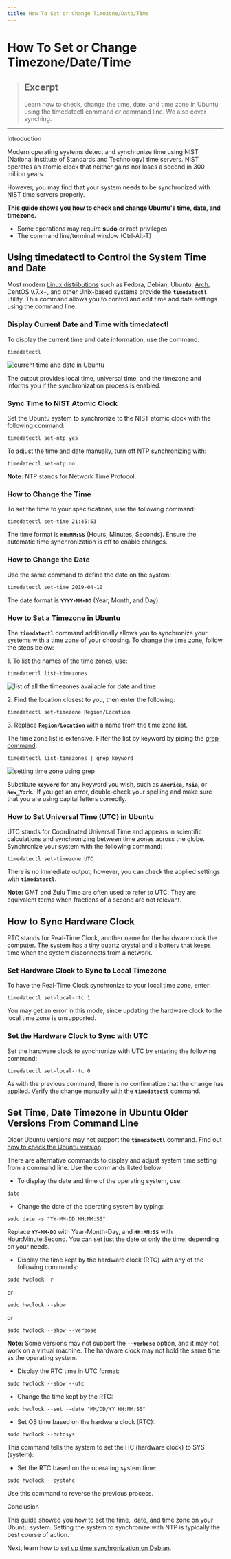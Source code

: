 ```yaml
---
title: How To Set or Change Timezone/Date/Time
---
```


# How To Set or Change Timezone/Date/Time

> ## Excerpt
> Learn how to check, change the time, date, and time zone in Ubuntu using the timedatectl command or command line. We also cover synching.

---
Introduction

Modern operating systems detect and synchronize time using NIST (National Institute of Standards and Technology) time servers. NIST operates an atomic clock that neither gains nor loses a second in 300 million years.

However, you may find that your system needs to be synchronized with NIST time servers properly.

****This guide shows you how to check and change Ubuntu's time, date, and timezone.****


-   Some operations may require **sudo** or root privileges
-   The command line/terminal window (Ctrl-Alt-T)

## Using timedatectl to Control the System Time and Date

Most modern [Linux distributions](https://phoenixnap.com/glossary/what-is-a-linux-distribution) such as Fedora, Debian, Ubuntu, [Arch](https://phoenixnap.com/kb/arch-linux-install), CentOS v.7.x+, and other Unix-based systems provide the **`timedatectl`** utility. This command allows you to control and edit time and date settings using the command line.

### Display Current Date and Time with timedatectl

To display the current time and date information, use the command:

```
timedatectl
```

![current time and date in Ubuntu](https://phoenixnap.com/kb/wp-content/uploads/2021/04/timedatectl-check-date-time-timezone-linux.png)

The output provides local time, universal time, and the timezone and informs you if the synchronization process is enabled.

### Sync Time to NIST Atomic Clock

Set the Ubuntu system to synchronize to the NIST atomic clock with the following command:

```
timedatectl set-ntp yes
```

To adjust the time and date manually, turn off NTP synchronizing with:

```
timedatectl set-ntp no
```

**Note:** NTP stands for Network Time Protocol.

### How to Change the Time

To set the time to your specifications, use the following command:

```
timedatectl set-time 21:45:53
```

The time format is **`HH:MM:SS`** (Hours, Minutes, Seconds). Ensure the automatic time synchronization is off to enable changes.

### How to Change the Date

Use the same command to define the date on the system:

```
timedatectl set-time 2019-04-10
```

The date format is **`YYYY-MM-DD`** (Year, Month, and Day).

### How to Set a Timezone in Ubuntu

The **`timedatectl`** command additionally allows you to synchronize your systems with a time zone of your choosing. To change the time zone, follow the steps below:

1\. To list the names of the time zones, use:

```
timedatectl list-timezones
```

![list of all the timezones available for date and time](https://phoenixnap.com/kb/wp-content/uploads/2021/04/timedatectl-list-timezones.png)

2\. Find the location closest to you, then enter the following:

```
timedatectl set-timezone Region/Location
```

3\. Replace **`Region/Location`** with a name from the time zone list.

The time zone list is extensive. Filter the list by keyword by piping the [grep command](https://phoenixnap.com/kb/grep-command-linux-unix-examples):

```
timedatectl list-timezones | grep keyword
```

![setting time zone using grep](https://phoenixnap.com/kb/wp-content/uploads/2021/04/timedatectl-list-timezone-grep.png)

Substitute **`keyword`** for any keyword you wish, such as **`America`**, **`Asia`**, or **`New_York`**.  If you get an error, double-check your spelling and make sure that you are using capital letters correctly.

### How to Set Universal Time (UTC) in Ubuntu

UTC stands for Coordinated Universal Time and appears in scientific calculations and synchronizing between time zones across the globe. Synchronize your system with the following command:

```
timedatectl set-timezone UTC
```

There is no immediate output; however, you can check the applied settings with **`timedatectl`**.

**Note:** GMT and Zulu Time are often used to refer to UTC. They are equivalent terms when fractions of a second are not relevant.

## How to Sync Hardware Clock

RTC stands for Real-Time Clock, another name for the hardware clock the computer. The system has a tiny quartz crystal and a battery that keeps time when the system disconnects from a network.

### Set Hardware Clock to Sync to Local Timezone

To have the Real-Time Clock synchronize to your local time zone, enter:

```
timedatectl set-local-rtc 1
```

You may get an error in this mode, since updating the hardware clock to the local time zone is unsupported.

### Set the Hardware Clock to Sync with UTC

Set the hardware clock to synchronize with UTC by entering the following command:

```
timedatectl set-local-rtc 0
```

As with the previous command, there is no confirmation that the change has applied. Verify the change manually with the **`timedatectl`** command.

## Set Time, Date Timezone in Ubuntu Older Versions From Command Line

Older Ubuntu versions may not support the **`timedatectl`** command. Find out [how to check the Ubuntu version](https://phoenixnap.com/kb/how-to-check-ubuntu-version).

There are alternative commands to display and adjust system time setting from a command line. Use the commands listed below:

-   To display the date and time of the operating system, use:

```
date
```

-   Change the date of the operating system by typing:

```
sudo date -s "YY-MM-DD HH:MM:SS"
```

Replace **`YY-MM-DD`** with Year-Month-Day, and **`HH:MM:SS`** with Hour:Minute:Second. You can set just the date or only the time, depending on your needs.

-   Display the time kept by the hardware clock (RTC) with any of the following commands:

```
sudo hwclock -r
```

or

```
sudo hwclock --show
```

or

```
sudo hwclock --show --verbose
```

**Note:** Some versions may not support the **`--verbose`** option, and it may not work on a virtual machine. The hardware clock may not hold the same time as the operating system.

-   Display the RTC time in UTC format:

```
sudo hwclock --show --utc
```

-   Change the time kept by the RTC:

```
sudo hwclock --set --date "MM/DD/YY HH:MM:SS"
```

-   Set OS time based on the hardware clock (RTC):

```
sudo hwclock --hctosys
```

This command tells the system to set the HC (hardware clock) to SYS (system):

-   Set the RTC based on the operating system time:

```
sudo hwclock --systohc
```

Use this command to reverse the previous process.

Conclusion

This guide showed you how to set the time,  date, and time zone on your Ubuntu system. Setting the system to synchronize with NTP is typically the best course of action.

Next, learn how to [set up time synchronization on Debian](https://phoenixnap.com/kb/debian-time-sync).
